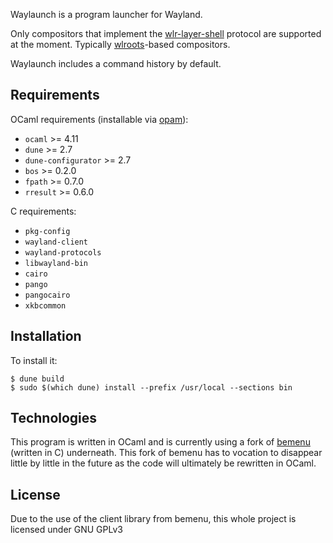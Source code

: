 Waylaunch is a program launcher for Wayland.

Only compositors that implement the [wlr-layer-shell](https://github.com/swaywm/wlr-protocols/tree/master/unstable) protocol are supported at the moment.
Typically [wlroots](https://github.com/swaywm/wlroots)-based compositors.

Waylaunch includes a command history by default.

## Requirements

OCaml requirements (installable via [opam](https://github.com/ocaml/opam)):
  - `ocaml` >= 4.11
  - `dune` >= 2.7
  - `dune-configurator` >= 2.7
  - `bos` >= 0.2.0
  - `fpath` >= 0.7.0
  - `rresult` >= 0.6.0

C requirements:
  - `pkg-config`
  - `wayland-client`
  - `wayland-protocols`
  - `libwayland-bin`
  - `cairo`
  - `pango`
  - `pangocairo`
  - `xkbcommon`

## Installation

To install it:
```
$ dune build
$ sudo $(which dune) install --prefix /usr/local --sections bin
```

## Technologies

This program is written in OCaml and is currently using a fork of [bemenu](https://github.com/kit-ty-kate/bemenu) (written in C) underneath. This fork of bemenu has to vocation to disappear little by little in the future as the code will ultimately be rewritten in OCaml.

## License

Due to the use of the client library from bemenu, this whole project is licensed under GNU GPLv3
